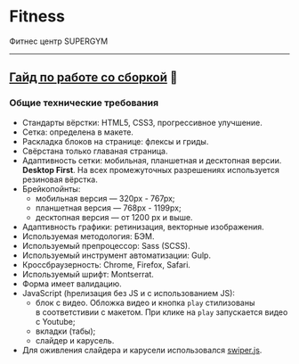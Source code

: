 # Fitness 
Фитнес центр SUPERGYM

---

## [Гайд по работе со сборкой](/GUIDE.md) 📕

### Общие технические требования

* Стандарты вёрстки: HTML5, CSS3, прогрессивное улучшение.
* Сетка: определена в макете.
* Раскладка блоков на странице: флексы и гриды.
* Свёрстана только главаная страница.
* Адаптивность сетки: мобильная, планшетная и десктопная версии. <br>
**Desktop First**. На всех промежуточных разрешениях используется резиновая вёрстка.
* Брейкопойнты:
  - мобильная версия — 320px - 767px;
  - планшетная версия — 768px - 1199px;
  - десктопная версия — от 1200 px и выше.
* Адаптивность графики: ретинизация, векторные изображения.
* Используемая методология: БЭМ.
* Используемый препроцессор: Sass (SCSS).
* Используемый инструмент автоматизации: Gulp.
* Кроссбраузерность: Chrome, Firefox, Safari.
* Используемый шрифт: Montserrat.
* Форма имеет валидацию.
* JavaScript (hрелизация без JS и с использованием JS):
  - блок с видео. Обложка видео и кнопка `play` стилизованы <br>
  в соответстивии с макетом. При клике на `play` запускается видео с Youtube;
  - вкладки (табы);
  - слайдер и карусель.
* Для оживления слайдера и карусели использовался [swiper.js](https://swiperjs.com/).

